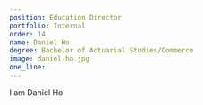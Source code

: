 ```yaml
---
position: Education Director
portfolio: Internal
order: 14
name: Daniel Ho
degree: Bachelor of Actuarial Studies/Commerce
image: daniel-ho.jpg
one_line:
---
```

I am Daniel Ho